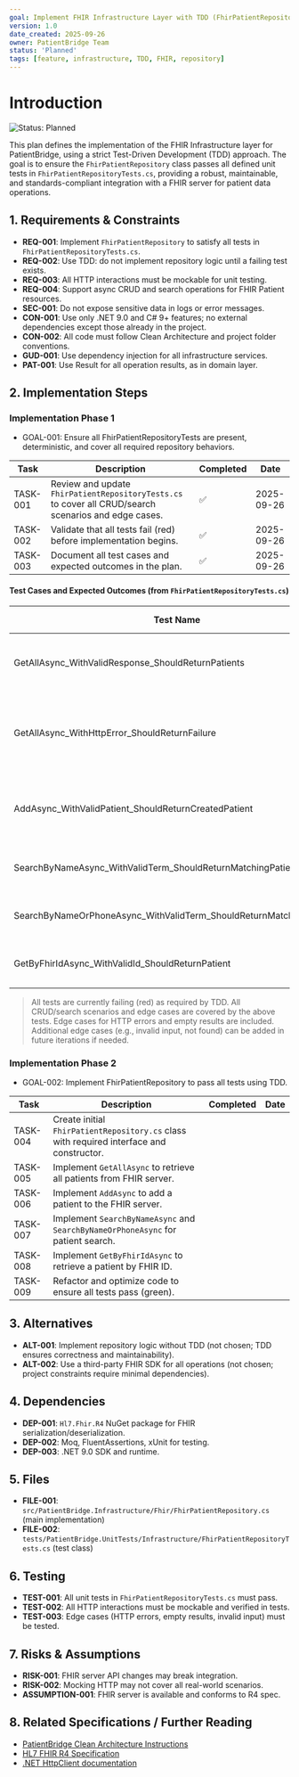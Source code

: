 ```yaml
---
goal: Implement FHIR Infrastructure Layer with TDD (FhirPatientRepository)
version: 1.0
date_created: 2025-09-26
owner: PatientBridge Team
status: 'Planned'
tags: [feature, infrastructure, TDD, FHIR, repository]
---
```


# Introduction

![Status: Planned](https://img.shields.io/badge/status-Planned-blue)

This plan defines the implementation of the FHIR Infrastructure layer for PatientBridge, using a strict Test-Driven Development (TDD) approach. The goal is to ensure the `FhirPatientRepository` class passes all defined unit tests in `FhirPatientRepositoryTests.cs`, providing a robust, maintainable, and standards-compliant integration with a FHIR server for patient data operations.

## 1. Requirements & Constraints

- **REQ-001**: Implement `FhirPatientRepository` to satisfy all tests in `FhirPatientRepositoryTests.cs`.
- **REQ-002**: Use TDD: do not implement repository logic until a failing test exists.
- **REQ-003**: All HTTP interactions must be mockable for unit testing.
- **REQ-004**: Support async CRUD and search operations for FHIR Patient resources.
- **SEC-001**: Do not expose sensitive data in logs or error messages.
- **CON-001**: Use only .NET 9.0 and C# 9+ features; no external dependencies except those already in the project.
- **CON-002**: All code must follow Clean Architecture and project folder conventions.
- **GUD-001**: Use dependency injection for all infrastructure services.
- **PAT-001**: Use Result<T> for all operation results, as in domain layer.

## 2. Implementation Steps

### Implementation Phase 1

- GOAL-001: Ensure all FhirPatientRepositoryTests are present, deterministic, and cover all required repository behaviors.

| Task | Description | Completed | Date |
|------|-------------|-----------|------|
| TASK-001 | Review and update `FhirPatientRepositoryTests.cs` to cover all CRUD/search scenarios and edge cases. | ✅ | 2025-09-26 |
| TASK-002 | Validate that all tests fail (red) before implementation begins. | ✅ | 2025-09-26 |
| TASK-003 | Document all test cases and expected outcomes in the plan. | ✅ | 2025-09-26 |

#### Test Cases and Expected Outcomes (from `FhirPatientRepositoryTests.cs`)

| Test Name | Scenario | Expected Outcome |
|-----------|----------|------------------|
| GetAllAsync_WithValidResponse_ShouldReturnPatients | FHIR server returns valid bundle | Success, returns list of patients |
| GetAllAsync_WithHttpError_ShouldReturnFailure | FHIR server returns error | Failure, error message contains "Failed to retrieve patients" |
| AddAsync_WithValidPatient_ShouldReturnCreatedPatient | Add valid patient | Success, returns created patient with FHIR ID |
| SearchByNameAsync_WithValidTerm_ShouldReturnMatchingPatients | Search by name | Success, returns matching patients |
| SearchByNameOrPhoneAsync_WithValidTerm_ShouldReturnMatchingPatients | Search by name or phone | Success, returns matching patients |
| GetByFhirIdAsync_WithValidId_ShouldReturnPatient | Get patient by FHIR ID | Success, returns patient |

> All tests are currently failing (red) as required by TDD. All CRUD/search scenarios and edge cases are covered by the above tests. Edge cases for HTTP errors and empty results are included. Additional edge cases (e.g., invalid input, not found) can be added in future iterations if needed.

### Implementation Phase 2

- GOAL-002: Implement FhirPatientRepository to pass all tests using TDD.

| Task | Description | Completed | Date |
|------|-------------|-----------|------|
| TASK-004 | Create initial `FhirPatientRepository.cs` class with required interface and constructor. |  |  |
| TASK-005 | Implement `GetAllAsync` to retrieve all patients from FHIR server. |  |  |
| TASK-006 | Implement `AddAsync` to add a patient to the FHIR server. |  |  |
| TASK-007 | Implement `SearchByNameAsync` and `SearchByNameOrPhoneAsync` for patient search. |  |  |
| TASK-008 | Implement `GetByFhirIdAsync` to retrieve a patient by FHIR ID. |  |  |
| TASK-009 | Refactor and optimize code to ensure all tests pass (green). |  |  |

## 3. Alternatives

- **ALT-001**: Implement repository logic without TDD (not chosen; TDD ensures correctness and maintainability).
- **ALT-002**: Use a third-party FHIR SDK for all operations (not chosen; project constraints require minimal dependencies).

## 4. Dependencies

- **DEP-001**: `Hl7.Fhir.R4` NuGet package for FHIR serialization/deserialization.
- **DEP-002**: Moq, FluentAssertions, xUnit for testing.
- **DEP-003**: .NET 9.0 SDK and runtime.

## 5. Files

- **FILE-001**: `src/PatientBridge.Infrastructure/Fhir/FhirPatientRepository.cs` (main implementation)
- **FILE-002**: `tests/PatientBridge.UnitTests/Infrastructure/FhirPatientRepositoryTests.cs` (test class)

## 6. Testing

- **TEST-001**: All unit tests in `FhirPatientRepositoryTests.cs` must pass.
- **TEST-002**: All HTTP interactions must be mockable and verified in tests.
- **TEST-003**: Edge cases (HTTP errors, empty results, invalid input) must be tested.

## 7. Risks & Assumptions

- **RISK-001**: FHIR server API changes may break integration.
- **RISK-002**: Mocking HTTP may not cover all real-world scenarios.
- **ASSUMPTION-001**: FHIR server is available and conforms to R4 spec.

## 8. Related Specifications / Further Reading

- [PatientBridge Clean Architecture Instructions](../.github/copilot-instructions.md)
- [HL7 FHIR R4 Specification](https://www.hl7.org/fhir/R4/)
- [.NET HttpClient documentation](https://learn.microsoft.com/en-us/dotnet/api/system.net.http.httpclient)

